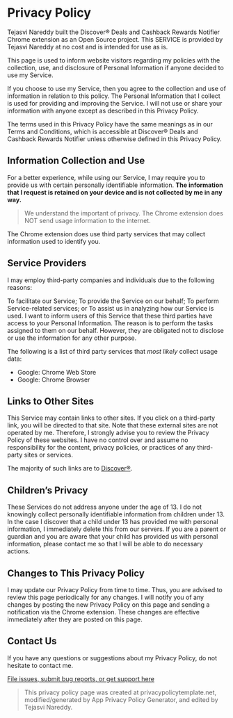 # Privacy Policy

Tejasvi Nareddy built the Discover® Deals and Cashback Rewards Notifier Chrome extension as an Open Source project. This SERVICE is provided by Tejasvi Nareddy at no cost and is intended for use as is.

This page is used to inform website visitors regarding my policies with the collection, use, and disclosure of Personal Information if anyone decided to use my Service.

If you choose to use my Service, then you agree to the collection and use of information in relation to this policy. The Personal Information that I collect is used for providing and improving the Service. I will not use or share your information with anyone except as described in this Privacy Policy.

The terms used in this Privacy Policy have the same meanings as in our Terms and Conditions, which is accessible at Discover® Deals and Cashback Rewards Notifier unless otherwise defined in this Privacy Policy.

## Information Collection and Use

For a better experience, while using our Service, I may require you to provide us with certain personally identifiable information. **The information that I request is retained on your device and is not collected by me in any way.**

> We understand the important of privacy. The Chrome extension does NOT send usage information to the internet.

The Chrome extension does use third party services that may collect information used to identify you.

## Service Providers

I may employ third-party companies and individuals due to the following reasons:

To facilitate our Service;
To provide the Service on our behalf;
To perform Service-related services; or
To assist us in analyzing how our Service is used.
I want to inform users of this Service that these third parties have access to your Personal Information. The reason is to perform the tasks assigned to them on our behalf. However, they are obligated not to disclose or use the information for any other purpose.

The following is a list of third party services that *most likely* collect usage data:

- Google: Chrome Web Store
- Google: Chrome Browser

## Links to Other Sites

This Service may contain links to other sites. If you click on a third-party link, you will be directed to that site. Note that these external sites are not operated by me. Therefore, I strongly advise you to review the Privacy Policy of these websites. I have no control over and assume no responsibility for the content, privacy policies, or practices of any third-party sites or services.

The majority of such links are to [Discover®](https://www.discover.com/).

## Children’s Privacy

These Services do not address anyone under the age of 13. I do not knowingly collect personally identifiable information from children under 13. In the case I discover that a child under 13 has provided me with personal information, I immediately delete this from our servers. If you are a parent or guardian and you are aware that your child has provided us with personal information, please contact me so that I will be able to do necessary actions.

## Changes to This Privacy Policy

I may update our Privacy Policy from time to time. Thus, you are advised to review this page periodically for any changes. I will notify you of any changes by posting the new Privacy Policy on this page and sending a notification via the Chrome extension. These changes are effective immediately after they are posted on this page.

## Contact Us

If you have any questions or suggestions about my Privacy Policy, do not hesitate to contact me.

[File issues, submit bug reports, or get support here](https://github.com/nareddyt/discover-rewards-notifier/issues)

> This privacy policy page was created at privacypolicytemplate.net, modified/generated by App Privacy Policy Generator, and edited by Tejasvi Nareddy.